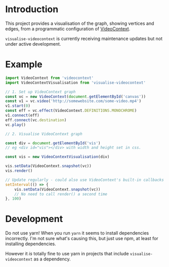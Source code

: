 # Introduction

This project provides a visualisation of the graph, showing vertices and edges, from a programmatic configuration of [VideoContext](https://github.com/bbc/videocontext).

`visualise-videocontext` is currently receiving maintenance updates but not under active development.

# Example

```js
import VideoContext from 'videocontext'
import VideoContextVisualisation from 'visualise-videocontext'

// 1. Set up VideoContext graph
const vc = new VideoContext(document.getElementById('canvas'))
const v1 = vc.video('http://somewebsite.com/some-video.mp4')
v1.start(0)
const eff = vc.effect(VideoContext.DEFINITIONS.MONOCHROME)
v1.connect(eff)
eff.connect(vc.destination)
vc.play()

// 2. Visualise VideoContext graph

const div = document.getElementById('vis')
// eg <div id="vis"></div> with width and height set in css.

const vis = new VideoContextVisualisation(div)

vis.setData(VideoContext.snapshot(vc))
vis.render()

// Update regularly - could also use VideoContext's built-in callbacks to trigger this.
setInterval(() => {
    vis.setData(VideoContext.snapshot(vc))
    // No need to call render() a second time
}, 100)
```

# Development
Do not use yarn! When you run `yarn` it seems to install dependencies incorrectly. I'm not sure what's causing this, but just use npm, at least for installing dependencies.

However it *is* totally fine to use yarn in projects that include `visualise-videocontext` as a dependency.
